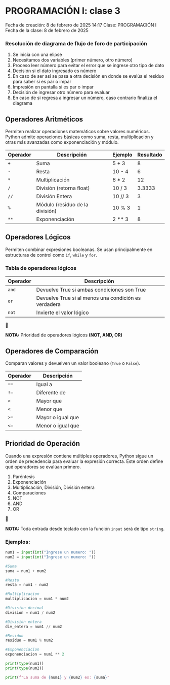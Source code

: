 # PROGRAMACIÓN I: clase 3

Fecha de creación: 8 de febrero de 2025 14:17
Clase: PROGRAMACIÓN I
Fecha de la clase: 8 de febrero de 2025

### Resolución de diagrama de flujo de foro de participación

1. Se inicia con una elipse
2. Necesitamos dos variables (primer número, otro número)
3. Proceso leer número para evitar el error que se ingrese otro tipo de dato
4. Decisión si el dato ingresado es número
5. En caso de ser así se pasa a otra decisión en donde se evalúa el residuo para saber si es par o impar
6. Impresión en pantalla si es par o impar
7. Decisión de ingresar otro número para evaluar
8. En caso de si regresa a ingresar un número, caso contrario finaliza el diagrama

## Operadores Aritméticos

Permiten realizar operaciones matemáticos sobre valores numéricos. Python admite operaciones básicas como suma, resta, multiplicación y otras más avanzadas como exponenciación y módulo.

| Operador | Descripción | Ejemplo | Resultado |
| --- | --- | --- | --- |
| `+` | Suma | 5 + 3 | 8 |
| `-` | Resta | 10 - 4 | 6 |
| `*` | Multiplicación | 6 * 2 | 12 |
| `/` | División (retorna float) | 10 / 3 | 3.3333 |
| `//` | División Entera | 10 // 3 | 3 |
| `%` | Módulo (residuo de la división) | 10 % 3 | 1 |
| `**` | Exponenciación | 2 ** 3 | 8 |

## Operadores Lógicos

Permiten combinar expresiones booleanas. Se usan principalmente en estructuras de control como `if`, `while` y `for`.

### Tabla de operadores lógicos

| Operador | Descripción |
| --- | --- |
| `and` | Devuelve True si ambas condiciones son True |
| `or` | Devuelve True si al menos una condición es verdadera |
| `not` | Invierte el valor lógico |

<aside>
📝

**NOTA:** Prioridad de operadores lógicos **(NOT, AND, OR)**

</aside>

## Operadores de Comparación

Comparan valores y devuelven un valor booleano (`True` o `False`).

| Operador | Descripción |
| --- | --- |
| `==` | Igual a |
| `!=` | Diferente de |
| `>` | Mayor que |
| `<` | Menor que |
| `>=` | Mayor o igual que |
| `<=` | Menor o igual que |

## Prioridad de Operación

Cuando una expresión contiene múltiples operadores, Python sigue un orden de precedencia para evaluar la expresión correcta. Este orden define qué operadores se evalúan primero.

1. Paréntesis
2. Exponenciación
3. Multiplicación, División, División entera
4. Comparaciones
5. NOT
6. AND
7. OR

<aside>
📝

**NOTA:** Toda entrada desde teclado con la función `input` será de tipo `string`.

</aside>

### Ejemplos:

```python
num1 = input(int("Ingrese un numero: "))
num2 = input(int("Ingrese un numero: "))

#Suma
suma = num1 + num2

#Resta
resta = num1 - num2

#Multiplicacion
multiplicacion = num1 * num2

#Division decimal
division = num1 / num2

#Division entera
div_entera = num1 // num2

#Residuo
residuo = num1 % num2

#Exponenciacion
exponenciacion = num1 ** 2

print(type(num1))
print(type(num2))

print(f"La suma de {num1} y {num2} es: {suma}"
```